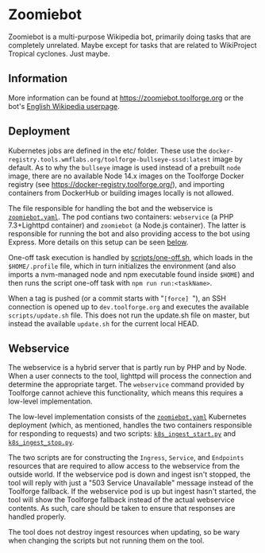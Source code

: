 # Zoomiebot
Zoomiebot is a multi-purpose Wikipedia bot, primarily doing tasks that are completely unrelated. Maybe except for tasks that are related to WikiProject Tropical cyclones. Just maybe.

## Information
More information can be found at https://zoomiebot.toolforge.org or the bot's [English Wikipedia userpage](https://en.wikipedia.org/wiki/User:Zoomiebot).

## Deployment
Kubernetes jobs are defined in the etc/ folder. These use the `docker-registry.tools.wmflabs.org/toolforge-bullseye-sssd:latest` image by default. As to why the `bullseye` image is used instead of a prebuilt `node` image, there are no available Node 14.x images on the Toolforge Docker registry (see https://docker-registry.toolforge.org/), and importing containers from DockerHub or building images locally is not allowed.

The file responsible for handling the bot and the webservice is [`zoomiebot.yaml`](/etc/zoomiebot.yaml). The pod contians two containers: `webservice` (a PHP 7.3+Lighttpd container) and `zoomiebot` (a Node.js container). The latter is responsible for running the bot and also providing access to the bot using Express. More details on this setup can be seen [below](#Webservice).

One-off task execution is handled by [scripts/one-off.sh](/scripts/one-off.sh), which loads in the `$HOME/.profile` file, which in turn initializes the environment (and also imports a nvm-managed node and npm executable found inside `$HOME`) and then runs the script one-off task with `npm run run:<taskName>`.

When a tag is pushed (or a commit starts with "`[force] `"), an SSH connection is opened up to `dev.toolforge.org` and executes the available `scripts/update.sh` file. This does not run the update.sh file on master, but instead the available `update.sh` for the current local HEAD.

## Webservice
The webservice is a hybrid server that is partly run by PHP and by Node. When a user connects to the tool, lighttpd will process the connection and determine the appropriate target. The `webservice` command provided by Toolforge cannot achieve this functionality, which means this requires a low-level implementation.

The low-level implementation consists of the [`zoomiebot.yaml`](/etc/zoomiebot.yaml) Kubernetes deployment (which, as mentioned, handles the two containers responsible for responding to requests) and two scripts: [`k8s_ingest_start.py`](/scripts/k8s_ingest_start.py) and [`k8s_ingest_stop.py`](/scripts/k8s_ingest_stop.py).

The two scripts are for constructing the `Ingress`, `Service`, and `Endpoints` resources that are required to allow access to the webservice from the outside world. If the webservice pod is down and ingest isn't stopped, the tool will reply with just a "503 Service Unavailable" message instead of the Toolforge fallback. If the webservice pod is up but ingest hasn't started, the tool will show the Toolforge fallback instead of the actual webservice contents. As such, care should be taken to ensure that responses are handled properly.

The tool does not destroy ingest resources when updating, so be wary when changing the scripts but not running them on the tool.
